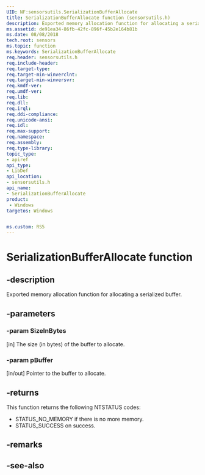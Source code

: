 ```yaml
---
UID: NF:sensorsutils.SerializationBufferAllocate
title: SerializationBufferAllocate function (sensorsutils.h)
description: Exported memory allocation function for allocating a serialized buffer.
ms.assetid: de91ea34-86fb-42fc-896f-45b2e164b81b
ms.date: 08/08/2018
tech.root: sensors
ms.topic: function
ms.keywords: SerializationBufferAllocate
req.header: sensorsutils.h
req.include-header:
req.target-type:
req.target-min-winverclnt:
req.target-min-winversvr:
req.kmdf-ver:
req.umdf-ver:
req.lib:
req.dll:
req.irql: 
req.ddi-compliance:
req.unicode-ansi:
req.idl:
req.max-support:
req.namespace:
req.assembly:
req.type-library: 
topic_type: 
- apiref
api_type: 
- LibDef
api_location: 
- sensorsutils.h
api_name: 
- SerializationBufferAllocate
product:
 - Windows
targetos: Windows


ms.custom: RS5
---
```


# SerializationBufferAllocate function


## -description

Exported memory allocation function for allocating a serialized buffer.


## -parameters

### -param SizeInBytes

[in] The size (in bytes) of the buffer to allocate.

### -param pBuffer

[in/out] Pointer to the buffer to allocate.

## -returns

This function returns the following NTSTATUS codes:

* STATUS_NO_MEMORY if there is no more memory.
* STATUS_SUCCESS on success.

## -remarks

## -see-also
